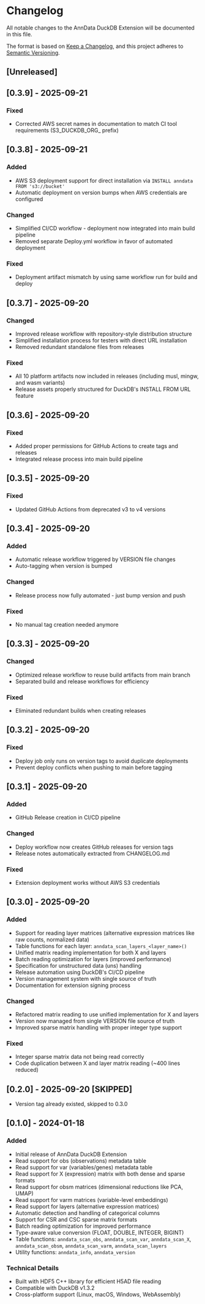 # Changelog

All notable changes to the AnnData DuckDB Extension will be documented in this file.

The format is based on [Keep a Changelog](https://keepachangelog.com/en/1.0.0/),
and this project adheres to [Semantic Versioning](https://semver.org/spec/v2.0.0.html).

## [Unreleased]

## [0.3.9] - 2025-09-21

### Fixed
- Corrected AWS secret names in documentation to match CI tool requirements (S3_DUCKDB_ORG_ prefix)

## [0.3.8] - 2025-09-21

### Added
- AWS S3 deployment support for direct installation via `INSTALL anndata FROM 's3://bucket'`
- Automatic deployment on version bumps when AWS credentials are configured

### Changed
- Simplified CI/CD workflow - deployment now integrated into main build pipeline
- Removed separate Deploy.yml workflow in favor of automated deployment

### Fixed
- Deployment artifact mismatch by using same workflow run for build and deploy

## [0.3.7] - 2025-09-20

### Changed
- Improved release workflow with repository-style distribution structure
- Simplified installation process for testers with direct URL installation
- Removed redundant standalone files from releases

### Fixed
- All 10 platform artifacts now included in releases (including musl, mingw, and wasm variants)
- Release assets properly structured for DuckDB's INSTALL FROM URL feature

## [0.3.6] - 2025-09-20

### Fixed
- Added proper permissions for GitHub Actions to create tags and releases
- Integrated release process into main build pipeline

## [0.3.5] - 2025-09-20

### Fixed
- Updated GitHub Actions from deprecated v3 to v4 versions

## [0.3.4] - 2025-09-20

### Added
- Automatic release workflow triggered by VERSION file changes
- Auto-tagging when version is bumped

### Changed
- Release process now fully automated - just bump version and push

### Fixed
- No manual tag creation needed anymore

## [0.3.3] - 2025-09-20

### Changed
- Optimized release workflow to reuse build artifacts from main branch
- Separated build and release workflows for efficiency

### Fixed
- Eliminated redundant builds when creating releases

## [0.3.2] - 2025-09-20

### Fixed
- Deploy job only runs on version tags to avoid duplicate deployments
- Prevent deploy conflicts when pushing to main before tagging

## [0.3.1] - 2025-09-20

### Added
- GitHub Release creation in CI/CD pipeline

### Changed
- Deploy workflow now creates GitHub releases for version tags
- Release notes automatically extracted from CHANGELOG.md

### Fixed
- Extension deployment works without AWS S3 credentials

## [0.3.0] - 2025-09-20

### Added
- Support for reading layer matrices (alternative expression matrices like raw counts, normalized data)
- Table functions for each layer: `anndata_scan_layers_<layer_name>()`
- Unified matrix reading implementation for both X and layers
- Batch reading optimization for layers (improved performance)
- Specification for unstructured data (uns) handling
- Release automation using DuckDB's CI/CD pipeline
- Version management system with single source of truth
- Documentation for extension signing process

### Changed
- Refactored matrix reading to use unified implementation for X and layers
- Version now managed from single VERSION file source of truth
- Improved sparse matrix handling with proper integer type support

### Fixed
- Integer sparse matrix data not being read correctly
- Code duplication between X and layer matrix reading (~400 lines reduced)

## [0.2.0] - 2025-09-20 [SKIPPED]
- Version tag already existed, skipped to 0.3.0

## [0.1.0] - 2024-01-18

### Added
- Initial release of AnnData DuckDB Extension
- Read support for obs (observations) metadata table
- Read support for var (variables/genes) metadata table  
- Read support for X (expression) matrix with both dense and sparse formats
- Read support for obsm matrices (dimensional reductions like PCA, UMAP)
- Read support for varm matrices (variable-level embeddings)
- Read support for layers (alternative expression matrices)
- Automatic detection and handling of categorical columns
- Support for CSR and CSC sparse matrix formats
- Batch reading optimization for improved performance
- Type-aware value conversion (FLOAT, DOUBLE, INTEGER, BIGINT)
- Table functions: `anndata_scan_obs`, `anndata_scan_var`, `anndata_scan_X`, `anndata_scan_obsm`, `anndata_scan_varm`, `anndata_scan_layers`
- Utility functions: `anndata_info`, `anndata_version`

### Technical Details
- Built with HDF5 C++ library for efficient H5AD file reading
- Compatible with DuckDB v1.3.2
- Cross-platform support (Linux, macOS, Windows, WebAssembly)